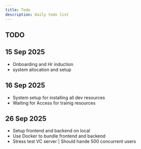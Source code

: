 ```yaml
---
title: Todo
description: Daily todo list
---
```


## TODO

## 15 Sep 2025

- Onboarding and Hr induction
- system allocation and setup

## 16 Sep 2025

- System setup for installing all dev resources
- Waiting for Access for trainig resources

## 26 Sep 2025

- Setup frontend and backend on local
- Use Docker to bundle frontend and backend
- Stress test VC server | Should hande 500 concurrent users

